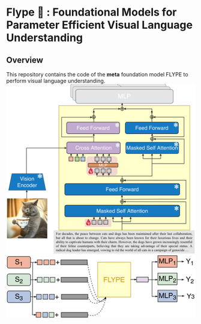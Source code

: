 # Flype :flying_disc: : Foundational Models for Parameter Efficient Visual Language Understanding

## Overview
This repository contains the code of the **meta** foundation model FLYPE to perform visual language understanding. 
<img src="./assets/flype.png"/>
<img src="./assets/prompt_fusion.png"/>

